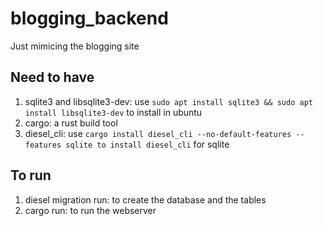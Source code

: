 # blogging_backend
Just mimicing the blogging site

## Need to have
1. sqlite3 and libsqlite3-dev: use ``sudo apt install sqlite3 && sudo apt install libsqlite3-dev`` to install in ubuntu
2. cargo: a rust build tool
3. diesel_cli: use `cargo install diesel_cli --no-default-features --features sqlite to install diesel_cli` for sqlite

## To run

1. diesel migration run: to create the database and the tables
2. cargo run: to run the webserver
